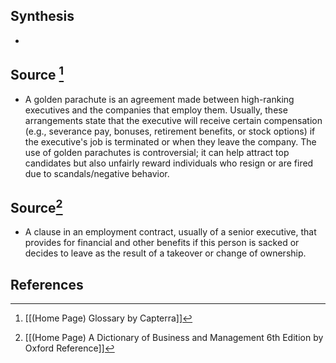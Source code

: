 ## Synthesis
- 
## Source [^1]
- A golden parachute is an agreement made between high-ranking executives and the companies that employ them. Usually, these arrangements state that the executive will receive certain compensation (e.g., severance pay, bonuses, retirement benefits, or stock options) if the executive's job is terminated or when they leave the company. The use of golden parachutes is controversial; it can help attract top candidates but also unfairly reward individuals who resign or are fired due to scandals/negative behavior.
## Source[^2]
- A clause in an employment contract, usually of a senior executive, that provides for financial and other benefits if this person is sacked or decides to leave as the result of a takeover or change of ownership.
## References

[^1]: [[(Home Page) Glossary by Capterra]]
[^2]: [[(Home Page) A Dictionary of Business and Management 6th Edition by Oxford Reference]]
